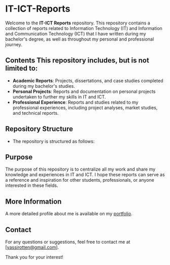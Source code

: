 # IT-ICT-Reports

Welcome to the **IT-ICT Reports** repository. This repository contains a collection of reports related to Information Technology (IT) and Information and Communication Technology (ICT) that I have written during my bachelor's degree, as well as throughout my personal and professional journey. 
## Contents This repository includes, but is not limited to: 

- **Academic Reports**: Projects, dissertations, and case studies completed during my bachelor's studies. 
- **Personal Projects**: Reports and documentation on personal projects undertaken to further my skills in IT and ICT. 
- **Professional Experience**: Reports and studies related to my professional experiences, including project analyses, market studies, and technical reports.
## Repository Structure 
- The repository is structured as follows:

## Purpose 

The purpose of this repository is to centralize all my work and share my knowledge and experiences in IT and ICT. I hope these reports can serve as a reference and inspiration for other students, professionals, or anyone interested in these fields. 

## More Information

A more detailed profile about me is available on my [portfolio](https://portfolio-nine-coral-77.vercel.app/).
## Contact

For any questions or suggestions, feel free to contact me at [yassirotten@gmail.com]. 

Thank you for your interest!